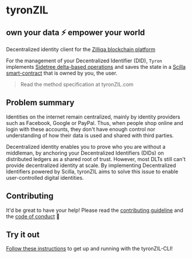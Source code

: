 # tyronZIL

## own your data :zap: empower your world

Decentralized identity client for the [Zilliqa blockchain platform](https://zilliqa.com)

For the management of your Decentralized Identifier (DID), `Tyron` implements [Sidetree delta-based operations](https://identity.foundation/sidetree/spec/#did-operations) and saves the state in a [Scilla smart-contract](https://scilla-lang.org/) that is owned by you, the user.

> Read the method specification at tyronZIL.com

## Problem summary

Identities on the internet remain centralized, mainly by identity providers such as Facebook, Google or PayPal. Thus, when people shop online and login with these accounts, they don't have enough control nor understanding of how their data is used and shared with third parties.

Decentralized identity enables you to prove who you are without a middleman, by anchoring your Decentralized Identifiers (DIDs) on distributed ledgers as a shared root of trust. However, most DLTs still can't provide decentralized identity at scale. By implementing Decentralized Identifiers powered by Scilla, tyronZIL aims to solve this issue to enable user-controlled digital identities.

## Contributing

It'd be great to have your help! Please read the [contributing guideline](./files/CONTRIBUTING.md) and the [code of conduct](./files/CODE_OF_CONDUCT.md) :high_brightness:

## Try it out

[Follow these instructions](./files/installation.md) to get up and running with the tyronZIL-CLI!
